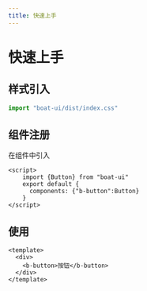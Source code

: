 ```yaml
---
title: 快速上手
---
```


# 快速上手

## 样式引入
```javascript
import "boat-ui/dist/index.css"
```

## 组件注册
在组件中引入
```vue
<script>
    import {Button} from "boat-ui"
    export default {
      components: {"b-button":Button}
    }
</script>
```
## 使用
```vue
<template>
  <div>
    <b-button>按钮</b-button>
  </div>
</template>
```
